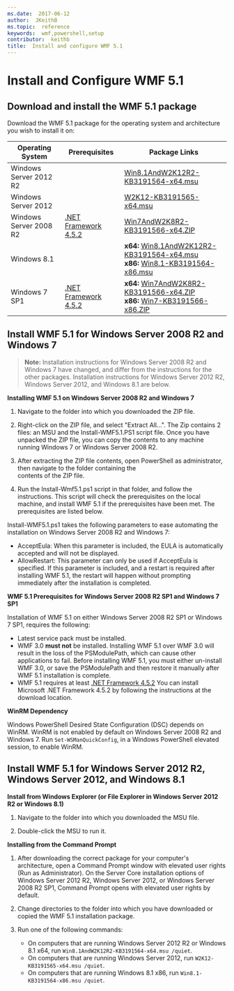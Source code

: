 ```yaml
---
ms.date:  2017-06-12
author:  JKeithB
ms.topic:  reference
keywords:  wmf,powershell,setup
contributor:  keithb
title:  Install and configure WMF 5.1
---
```


# Install and Configure WMF 5.1 #


## Download and install the WMF 5.1 package

Download the WMF 5.1 package for the operating system and architecture you wish to install it on:

| Operating System	     | Prerequisites       | Package Links             |
|------------------------|---------------------|---------------------------|
| Windows Server 2012 R2 | | [Win8.1AndW2K12R2-KB3191564-x64.msu](https://go.microsoft.com/fwlink/?linkid=839516)|
| Windows Server 2012	 | | [W2K12-KB3191565-x64.msu](https://go.microsoft.com/fwlink/?linkid=839513)|
| Windows Server 2008 R2 | [.NET Framework 4.5.2](https://www.microsoft.com/en-ca/download/details.aspx?id=42642) | [Win7AndW2K8R2-KB3191566-x64.ZIP](https://go.microsoft.com/fwlink/?linkid=839523) | 
| Windows 8.1            |  | **x64:** [Win8.1AndW2K12R2-KB3191564-x64.msu](https://go.microsoft.com/fwlink/?linkid=839516) </br> **x86:** [Win8.1-KB3191564-x86.msu](https://go.microsoft.com/fwlink/?linkid=839521) |
| Windows 7 SP1          | [.NET Framework 4.5.2](https://www.microsoft.com/en-ca/download/details.aspx?id=42642) | **x64:** [Win7AndW2K8R2-KB3191566-x64.ZIP](https://go.microsoft.com/fwlink/?linkid=839523) </br> **x86:** [Win7-KB3191566-x86.ZIP](https://go.microsoft.com/fwlink/?linkid=839522)



## Install WMF 5.1 for Windows Server 2008 R2 and Windows 7

> **Note:** Installation instructions for Windows Server 2008 R2 and Windows 7 have changed, and differ from 
the instructions for the other packages. Installation instructions for Windows Server 2012 R2, Windows Server 2012, 
and Windows 8.1 are below.

**Installing WMF 5.1 on Windows Server 2008 R2 and Windows 7**

1. Navigate to the folder into which you downloaded the ZIP file. 

2. Right-click on the ZIP file, and select "Extract All...". The Zip contains 2 files: an MSU and the Install-WMF5.1.PS1 script file. 
Once you have unpacked the ZIP file, you can copy the contents to any machine running Windows 7 or Windows Server 2008 R2.  

3. After extracting the ZIP file contents, open PowerShell as administrator, then navigate to the folder containing the  
contents of the ZIP file. 

4. Run the Install-Wmf5.1.ps1 script in that folder, and follow the instructions. This script will check the prerequisites 
on the local machine, and install WMF 5.1 if the prerequisites have been met. The prerequisites are listed below. 

Install-WMF5.1.ps1 takes the following parameters to ease automating the installation on Windows Server 2008 R2 and Windows 7:

- AcceptEula: When this parameter is included, the EULA is automatically accepted and will not be displayed.
- AllowRestart: This parameter can only be used if AcceptEula is specified. If this parameter is included, and a restart is required after installing WMF 5.1, the restart will happen without prompting immediately after the installation is completed. 

**WMF 5.1 Prerequisites for Windows Server 2008 R2 SP1 and Windows 7 SP1**

Installation of WMF 5.1 on either Windows Server 2008 R2 SP1 or Windows 7 SP1, requires the following:
- Latest service pack must be installed.
- WMF 3.0 **must not** be installed. Installing WMF 5.1 over WMF 3.0 will result in the loss of the PSModulePath, 
which can cause other applications to fail. Before installing WMF 5.1, you must either un-install WMF 3.0, or save 
the PSModulePath and then restore it manually after WMF 5.1 installation is complete. 
- WMF 5.1 requires at least [.NET Framework 4.5.2](https://www.microsoft.com/en-ca/download/details.aspx?id=42642) 
You can install Microsoft .NET Framework 4.5.2 by following the instructions at the download location.

**WinRM Dependency** 

Windows PowerShell Desired State Configuration (DSC) depends on WinRM. 
WinRM is not enabled by default on Windows Server 2008 R2 and Windows 7. 
Run `Set-WSManQuickConfig`, in a Windows PowerShell elevated session, to enable WinRM.


## Install WMF 5.1 for Windows Server 2012 R2, Windows Server 2012, and Windows 8.1
**Install from Windows Explorer (or File Explorer in Windows Server 2012 R2 or Windows 8.1)**

1. Navigate to the folder into which you downloaded the MSU file.

2. Double-click the MSU to run it.

**Installing from the Command Prompt**

1. After downloading the correct package for your computer's architecture, open a Command Prompt window with elevated user rights (Run as Administrator). On the Server Core installation options of Windows Server 2012 R2, Windows Server 2012, or Windows Server 2008 R2 SP1, Command Prompt opens with elevated user rights by default.

2. Change directories to the folder into which you have downloaded or copied the WMF 5.1 installation package.

3. Run one of the following commands:
	- On computers that are running Windows Server 2012 R2 or Windows 8.1 x64, run `Win8.1AndW2K12R2-KB3191564-x64.msu /quiet`.
	- On computers that are running Windows Server 2012, run `W2K12-KB3191565-x64.msu /quiet`.
	- On computers that are running Windows 8.1 x86, run `Win8.1-KB3191564-x86.msu /quiet`.
	

